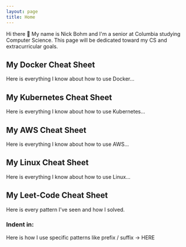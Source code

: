 ```yaml
---
layout: page
title: Home
---
```


Hi there 👋 My name is Nick Bohm and I'm a senior at Columbia studying Computer Science. This page will be dedicated toward my CS and extracurricular goals.

## My Docker Cheat Sheet

Here is everything I know about how to use Docker...

## My Kubernetes Cheat Sheet

Here is everything I know about how to use Kubernetes...

## My AWS Cheat Sheet

Here is everything I know about how to use AWS...

## My Linux Cheat Sheet

Here is everything I know about how to use Linux...

## My Leet-Code Cheat Sheet

Here is every pattern I've seen and how I solved.

### Indent in: 

Here is how I use specific patterns like prefix / suffix -> HERE
